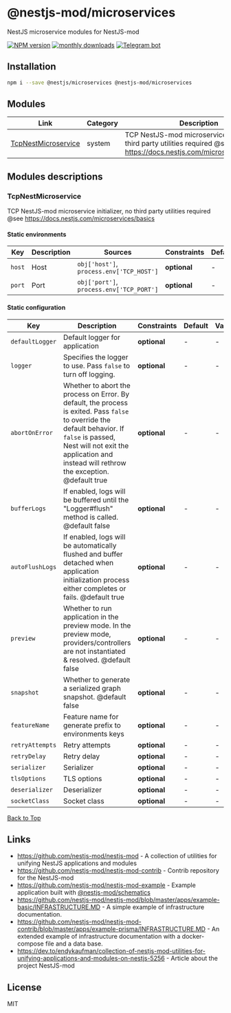 
# @nestjs-mod/microservices

NestJS microservice modules for NestJS-mod

[![NPM version][npm-image]][npm-url] [![monthly downloads][downloads-image]][downloads-url] [![Telegram bot][telegram-image]][telegram-url]

## Installation

```bash
npm i --save @nestjs/microservices @nestjs-mod/microservices
```


## Modules

| Link | Category | Description |
| ---- | -------- | ----------- |
| [TcpNestMicroservice](#tcpnestmicroservice) | system | TCP NestJS-mod microservice initializer, no third party utilities required @see https://docs.nestjs.com/microservices/basics |


## Modules descriptions

### TcpNestMicroservice
TCP NestJS-mod microservice initializer, no third party utilities required @see https://docs.nestjs.com/microservices/basics

#### Static environments


| Key    | Description | Sources | Constraints | Default | Value |
| ------ | ----------- | ------- | ----------- | ------- | ----- |
|`host`|Host|`obj['host']`, `process.env['TCP_HOST']`|**optional**|-|-|
|`port`|Port|`obj['port']`, `process.env['TCP_PORT']`|**optional**|-|-|

#### Static configuration


| Key    | Description | Constraints | Default | Value |
| ------ | ----------- | ----------- | ------- | ----- |
|`defaultLogger`|Default logger for application|**optional**|-|-|
|`logger`|Specifies the logger to use.  Pass `false` to turn off logging.|**optional**|-|-|
|`abortOnError`|Whether to abort the process on Error. By default, the process is exited. Pass `false` to override the default behavior. If `false` is passed, Nest will not exit the application and instead will rethrow the exception. @default true|**optional**|-|-|
|`bufferLogs`|If enabled, logs will be buffered until the "Logger#flush" method is called. @default false|**optional**|-|-|
|`autoFlushLogs`|If enabled, logs will be automatically flushed and buffer detached when application initialization process either completes or fails. @default true|**optional**|-|-|
|`preview`|Whether to run application in the preview mode. In the preview mode, providers/controllers are not instantiated & resolved. @default false|**optional**|-|-|
|`snapshot`|Whether to generate a serialized graph snapshot. @default false|**optional**|-|-|
|`featureName`|Feature name for generate prefix to environments keys|**optional**|-|-|
|`retryAttempts`|Retry attempts|**optional**|-|-|
|`retryDelay`|Retry delay|**optional**|-|-|
|`serializer`|Serializer|**optional**|-|-|
|`tlsOptions`|TLS options|**optional**|-|-|
|`deserializer`|Deserializer|**optional**|-|-|
|`socketClass`|Socket class|**optional**|-|-|

[Back to Top](#modules)

## Links

* https://github.com/nestjs-mod/nestjs-mod - A collection of utilities for unifying NestJS applications and modules
* https://github.com/nestjs-mod/nestjs-mod-contrib - Contrib repository for the NestJS-mod
* https://github.com/nestjs-mod/nestjs-mod-example - Example application built with [@nestjs-mod/schematics](https://github.com/nestjs-mod/nestjs-mod/tree/master/libs/schematics)
* https://github.com/nestjs-mod/nestjs-mod/blob/master/apps/example-basic/INFRASTRUCTURE.MD - A simple example of infrastructure documentation.
* https://github.com/nestjs-mod/nestjs-mod-contrib/blob/master/apps/example-prisma/INFRASTRUCTURE.MD - An extended example of infrastructure documentation with a docker-compose file and a data base.
* https://dev.to/endykaufman/collection-of-nestjs-mod-utilities-for-unifying-applications-and-modules-on-nestjs-5256 - Article about the project NestJS-mod


## License

MIT

[npm-image]: https://badgen.net/npm/v/@nestjs-mod/microservices
[npm-url]: https://npmjs.org/package/@nestjs-mod/microservices
[telegram-image]: https://img.shields.io/badge/group-telegram-blue.svg?maxAge=2592000
[telegram-url]: https://t.me/nestjs_mod
[downloads-image]: https://badgen.net/npm/dm/@nestjs-mod/microservices
[downloads-url]: https://npmjs.org/package/@nestjs-mod/microservices
